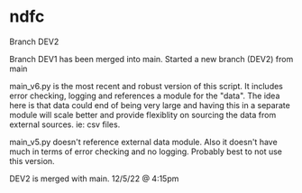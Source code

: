 # ndfc

Branch DEV2

Branch DEV1 has been merged into main. Started a new branch (DEV2) from main

main_v6.py is the most recent and robust version of this script. It includes error checking, logging and references a module for the "data". The idea here is that data could end of being very large and having this in a separate module will scale better and provide flexiblity on sourcing the data from external sources. ie: csv files.

main_v5.py doesn't reference external data module. Also it doesn't have much in terms of error checking and no logging. Probably best to not use this version.

DEV2 is merged with main. 12/5/22 @ 4:15pm

